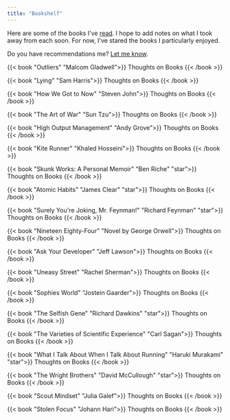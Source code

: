 ```yaml
---
title: "Bookshelf"
---
```


Here are some of the books I've [read](/posts/reading-audiobooks). I hope to add notes on what I took away from each soon. For now, I've stared the books I particularly enjoyed. 

Do you have recommendations me? [Let me know](mailto:kmax12@gmail.com).

<p> </p>

{{< book "Outliers" "Malcom Gladwell">}}
Thoughts on Books
{{< /book >}}

{{< book "Lying" "Sam Harris">}}
Thoughts on Books
{{< /book >}}

{{< book "How We Got to Now" "Steven John">}}
Thoughts on Books
{{< /book >}}

{{< book "The Art of War" "Sun Tzu">}}
Thoughts on Books
{{< /book >}}

{{< book "High Output Management" "Andy Grove">}}
Thoughts on Books
{{< /book >}}

{{< book "Kite Runner" "Khaled Hosseini">}}
Thoughts on Books
{{< /book >}}

{{< book "Skunk Works: A Personal Memoir" "Ben Riche" "star">}}
Thoughts on Books
{{< /book >}}

{{< book "Atomic Habits" "James Clear" "star">}}
Thoughts on Books
{{< /book >}}

{{< book "Surely You're Joking, Mr. Feynman!" "Richard Feynman" "star">}}
Thoughts on Books
{{< /book >}}

{{< book "Nineteen Eighty-Four" "Novel by George Orwell">}}
Thoughts on Books
{{< /book >}}

{{< book "Ask Your Developer" "Jeff Lawson">}}
Thoughts on Books
{{< /book >}}

{{< book "Uneasy Street" "Rachel Sherman">}}
Thoughts on Books
{{< /book >}}

{{< book "Sophies World" "Jostein Gaarder">}}
Thoughts on Books
{{< /book >}}


{{< book "The Selfish Gene" "Richard Dawkins" "star">}}
Thoughts on Books
{{< /book >}}

{{< book "The Varieties of Scientific Experience" "Carl Sagan">}}
Thoughts on Books
{{< /book >}}

{{< book "What I Talk About When I Talk About Running" "Haruki Murakami" "star">}}
Thoughts on Books
{{< /book >}}

{{< book "The Wright Brothers" "David McCullough" "star">}}
Thoughts on Books
{{< /book >}}

{{< book "Scout Mindset" "Julia Galef">}}
Thoughts on Books
{{< /book >}}

{{< book "Stolen Focus" "Johann Hari">}}
Thoughts on Books
{{< /book >}}


<!-- {{< book "" "">}}
Thoughts on Books
{{< /book >}} -->

